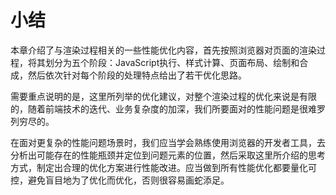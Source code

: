 # 小结

本章介绍了与渲染过程相关的一些性能优化内容，首先按照浏览器对页面的渲染过程，将其划分为五个阶段：JavaScript执行、样式计算、页面布局、绘制和合成，然后依次针对每个阶段的处理特点给出了若干优化思路。

需要重点说明的是，这里所列举的优化建议，对整个渲染过程的优化来说是有限的，随着前端技术的迭代、业务复杂度的加深，我们所要面对的性能问题是很难罗列穷尽的。

在面对更复杂的性能问题场景时，我们应当学会熟练使用浏览器的开发者工具，去分析出可能存在的性能瓶颈并定位到问题元素的位置，然后采取这里所介绍的思考方式，制定出合理的优化方案进行性能改进。应当做到所有性能优化都要量化可控，避免盲目地为了优化而优化，否则很容易画蛇添足。